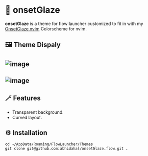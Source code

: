<h1>🎨 onsetGlaze</h1>

**onsetGlaze** is a theme for flow launcher customized to fit in with my [OnsetGlaze.nvim](https://github.com/abhidahal/OnsetGlaze.nvim) Colorscheme for nvim.

## 🖼️ Theme Dispaly

## ![image](https://user-images.githubusercontent.com/87414003/208306465-e40cbb55-beb5-4b04-a1fc-6296ee3c6e83.png)

## ![image](https://user-images.githubusercontent.com/87414003/208306536-d6c59a88-c6e5-4cc3-a25e-a2a1b54e2867.png)

## 🪄 Features

- Transparent background.
- Curved layout.

## ⚙️ Installation

```
cd ~/AppData/Roaming/FlowLauncher/Themes
git clone git@github.com:abhidahal/onsetGlaze.flow.git .
```
